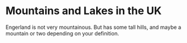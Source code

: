 Mountains and Lakes in the UK   
===================   
Engerland is not very mountainous.
But has some tall hills, and maybe a
mountain or two depending on your definition.